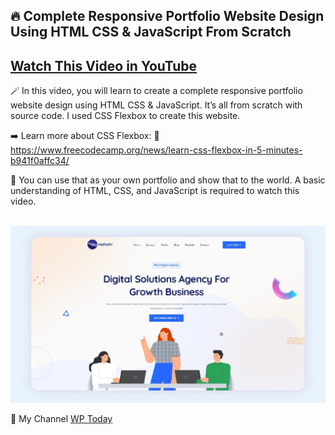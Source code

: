 <h2>🔥 Complete Responsive Portfolio Website Design Using HTML CSS & JavaScript From Scratch</h2>

<a href='https://youtu.be/cKSFflYWGGY' target='_blank'><h2>Watch This Video in YouTube</h2></a>

🪄 In this video, you will learn to create a complete responsive portfolio website design using HTML CSS & JavaScript. It’s all from scratch with source code. I used CSS Flexbox to create this website. 

➡️ Learn more about CSS Flexbox: 
🔗 https://www.freecodecamp.org/news/learn-css-flexbox-in-5-minutes-b941f0affc34/

🌺 You can use that as your own portfolio and show that to the world. A basic understanding of HTML, CSS, and JavaScript is required to watch this video. 
</br></br>

<a href="https://youtu.be/cKSFflYWGGY" target='_blank'><img src="https://raw.githubusercontent.com/wptoday/Digibyte/main/Preview.jpg" alt="Digibyte" border="0" max-width='50%' ></a>


🔗 My Channel <a href='//www.youtube.com/channel/UCKr4VRLJU3bhQ-scnvQSKjQ/'>WP Today</a>
<!---
wptoday/wptoday is a ✨ special ✨ repository because its `README.md` (this file) appears on your GitHub profile.
You can click the Preview link to take a look at your changes.
--->
